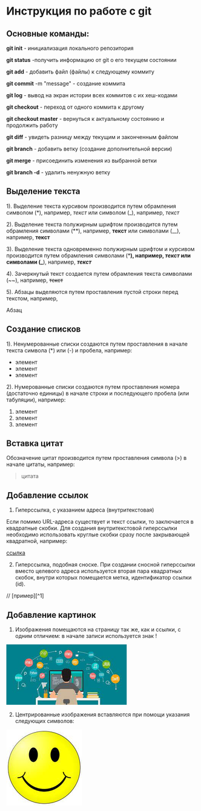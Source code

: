 # Инструкция по работе с git

## Основные команды:

**git init** - инициализация локального репозитория

**git status** -получить информацию от git о его текущем состоянии

**git add** - добавить файл (файлы) к следующему коммиту

**git commit** -m "message" - создание коммита

**git log** - вывод на экран истории всех коммитов с их хеш-кодами

**git checkout** - переход от одного коммита к другому

**git checkout master** - вернуться к актуальному состоянию и продолжить работу

**git diff** - увидеть разницу между текущим и законченным файлом

**git branch** - добавить ветку (создание дополнительной версии)

**git merge** - присоединить изменения из выбранной ветки

**git branch -d** - удалить ненужную ветку

## Выделение текста

1). Выделение текста курсивом производится путем обрамления символом (*), например, *текст*
или символом (_), например, _текст_

2). Выделение текста полужирным шрифтом производится путем обрамления символами (**),
например, **текст**
или символами (__), например, __текст__

3). Выделение текста одновременно полужирным шрифтом и курсивом производится путем обрамления символами (***), 
например, ***текст*** или символами (_**), например, _**текст**_

4). Зачеркнутый текст создается путем обрамления текста символами (~~), например,
~~текст~~

5). Абзацы выделяются путем проставления пустой строки перед текстом, например,

Абзац

## Создание списков

1). Ненумерованные списки создаются путем проставления в начале текста символа (*) или (-) и пробела, например:

* элемент 
* элемент
* элемент

2). Нумерованные списки создаются путем проставления номера (достаточно единицы) в начале строки и последующего пробела (или табуляции), например:

1.    элемент
1.    элемент
1.    элемент

## Вставка цитат

Обозначение цитат производится путем проставления символа (>) в начале цитаты, например:
> цитата

## Добавление ссылок

1) Гиперссылка, c указанием адреса (внутритекстовая)

Если помимо URL-адреса существует и текст ссылки, то заключается в квадратные скобки. Для создания внутритекстовой гиперссылки необходимо использовать круглые скобки сразу после закрывающей квадратной, например:

  [ссылка](http://google.com/)

2) Гиперссылка, подобная сноске.
При создании сносной гиперссылки вместо целевого адреса используется вторая пара квадратных скобок, внутри которых помещается метка, идентификатор ссылки (id).

//
[пример][^1]

## Добавление картинок

1) Изображения помещаются на страницу так же, как и ссылки, с одним отличием: в начале записи используется знак !

![Programmer](/Programmer.jpg)

2) Центрированные изображения вставляются при помощи указания следующих символов:

![display:block;margin:auto|](/Smile.jpg)